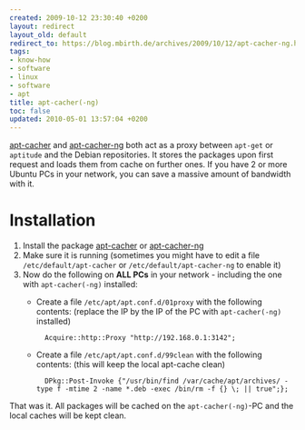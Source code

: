 ```yaml
---
created: 2009-10-12 23:30:40 +0200
layout: redirect
layout_old: default
redirect_to: https://blog.mbirth.de/archives/2009/10/12/apt-cacher-ng.html
tags:
- know-how
- software
- linux
- software
- apt
title: apt-cacher(-ng)
toc: false
updated: 2010-05-01 13:57:04 +0200
---
```


[apt-cacher](apt://apt-cacher) and [apt-cacher-ng](apt://apt-cacher-ng) both act as a proxy between `apt-get` or
`aptitude` and the Debian repositories. It stores the packages upon first request and loads them from cache on further
ones. If you have 2 or more Ubuntu PCs in your network, you can save a massive amount of bandwidth with it.


Installation
============

1. Install the package [apt-cacher](apt://apt-cacher) or [apt-cacher-ng](apt://apt-cacher-ng)
1. Make sure it is running (sometimes you might have to edit a file `/etc/default/apt-cacher` or
   `/etc/default/apt-cacher-ng` to enable it)
1. Now do the following on **ALL PCs** in your network - including the one with `apt-cacher(-ng)` installed:
    * Create a file `/etc/apt/apt.conf.d/01proxy` with the following contents: (replace the IP by the IP of the PC with
      `apt-cacher(-ng)` installed)

            Acquire::http::Proxy "http://192.168.0.1:3142";

    * Create a file `/etc/apt/apt.conf.d/99clean` with the following contents: (this will keep the local apt-cache clean)

            DPkg::Post-Invoke {"/usr/bin/find /var/cache/apt/archives/ -type f -mtime 2 -name *.deb -exec /bin/rm -f {} \; || true";};

That was it. All packages will be cached on the `apt-cacher(-ng)`-PC and the local caches will be kept clean.